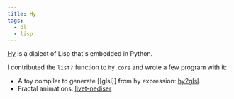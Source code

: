 ```yaml
---
title: Hy
tags:
  - pl
  - lisp
---
```


[Hy](https://hylang.org/) is a dialect of Lisp that's embedded in Python.

I contributed the `list?` function to `hy.core` and wrote a few program with it:

- A toy compiler to generate [[glsl]] from hy expression: [hy2glsl](https://github.com/TristanCacqueray/hy2glsl).
- Fractal animations: [livet-nediser](https://github.com/TristanCacqueray/demo-render/blob/master/animations/livet-nediser.hy)
